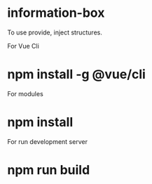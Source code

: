 # information-box
To use provide, inject structures.

For Vue Cli 
# npm install -g @vue/cli


For modules
# npm install

For run development server
# npm run build
